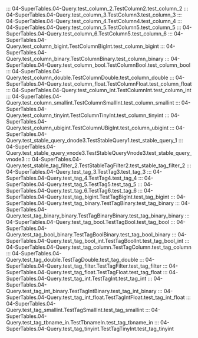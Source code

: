 ::: 04-SuperTables.04-Query.test_column_2.TestColumn2.test_column_2
::: 04-SuperTables.04-Query.test_column_3.TestColumn3.test_column_3
::: 04-SuperTables.04-Query.test_column_4.TestColumn4.test_column_4
::: 04-SuperTables.04-Query.test_column_5.TestColumn5.test_column_5
::: 04-SuperTables.04-Query.test_column_6.TestColumn5.test_column_6
::: 04-SuperTables.04-Query.test_column_bigint.TestColumnBigInt.test_column_bigint
::: 04-SuperTables.04-Query.test_column_binary.TestColumnBinary.test_column_binary
::: 04-SuperTables.04-Query.test_column_bool.TestColumnBool.test_column_bool
::: 04-SuperTables.04-Query.test_column_double.TestColumnDouble.test_column_double
::: 04-SuperTables.04-Query.test_column_float.TestColumnFloat.test_column_float
::: 04-SuperTables.04-Query.test_column_int.TestColumnInt.test_column_int
::: 04-SuperTables.04-Query.test_column_smallint.TestColumnSmallInt.test_column_smallint
::: 04-SuperTables.04-Query.test_column_tinyint.TestColumnTinyInt.test_column_tinyint
::: 04-SuperTables.04-Query.test_column_ubigint.TestColumnUBigInt.test_column_ubigint
::: 04-SuperTables.04-Query.test_stable_query_dnode3.TestStableQuery1.test_stable_query_1
::: 04-SuperTables.04-Query.test_stable_query_vnode3.TestStableQueryVnode3.test_stable_query_vnode3
::: 04-SuperTables.04-Query.test_stable_tag_filter_2.TestStableTagFilter2.test_stable_tag_filter_2
::: 04-SuperTables.04-Query.test_tag_3.TestTag3.test_tag_3
::: 04-SuperTables.04-Query.test_tag_4.TestTag4.test_tag_4
::: 04-SuperTables.04-Query.test_tag_5.TestTag5.test_tag_5
::: 04-SuperTables.04-Query.test_tag_6.TestTag6.test_tag_6
::: 04-SuperTables.04-Query.test_tag_bigint.TestTagBigInt.test_tag_bigint
::: 04-SuperTables.04-Query.test_tag_binary.TestTagBinary.test_tag_binary
::: 04-SuperTables.04-Query.test_tag_binary_binary.TestTagBinaryBinary.test_tag_binary_binary
::: 04-SuperTables.04-Query.test_tag_bool.TestTagBool.test_tag_bool
::: 04-SuperTables.04-Query.test_tag_bool_binary.TestTagBoolBinary.test_tag_bool_binary
::: 04-SuperTables.04-Query.test_tag_bool_int.TestTagBoolInt.test_tag_bool_int
::: 04-SuperTables.04-Query.test_tag_column.TestTagColumn.test_tag_column
::: 04-SuperTables.04-Query.test_tag_double.TestTagDouble.test_tag_double
::: 04-SuperTables.04-Query.test_tag_filter.TestTagFilter.test_tag_filter
::: 04-SuperTables.04-Query.test_tag_float.TestTagFloat.test_tag_float
::: 04-SuperTables.04-Query.test_tag_int.TestTagInt.test_tag_int
::: 04-SuperTables.04-Query.test_tag_int_binary.TestTagIntBinary.test_tag_int_binary
::: 04-SuperTables.04-Query.test_tag_int_float.TestTagIntFloat.test_tag_int_float
::: 04-SuperTables.04-Query.test_tag_smallint.TestTagSmallInt.test_tag_smallint
::: 04-SuperTables.04-Query.test_tag_tbname_in.TestTbnameIn.test_tag_tbname_in
::: 04-SuperTables.04-Query.test_tag_tinyint.TestTagTinyInt.test_tag_tinyint
